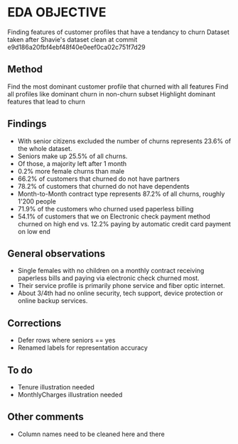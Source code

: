 # EDA OBJECTIVE
 Finding features of customer profiles that have a tendancy to churn
 Dataset taken after Shavie's dataset clean at commit e9d186a20fbf4ebf48f40e0eef0ca02c751f7d29

## Method
 Find the most dominant customer profile that churned with all features
 Find all profiles like dominant churn in non-churn subset
 Highlight dominant features that lead to churn

## Findings
* With senior citizens excluded the number of churns represents 23.6% of the whole dataset.
* Seniors make up 25.5% of all churns.
* Of those, a majority left after 1 month
* 0.2% more female churns than male
* 66.2% of customers that churned do not have partners
* 78.2% of customers that churned do not have dependents
* Month-to-Month contract type represents 87.2% of all churns, roughly 1'200 people
* 71.9% of the customers who churned used paperless billing
* 54.1% of customers that we on Electronic check payment method churned on high end vs. 12.2% paying by automatic credit card payment on low end

## General observations
* Single females with no children on a monthly contract receiving paperless bills and paying via electronic check churned most.
* Their service profile is primarily phone service and fiber optic internet.
* About 3/4th had no online security, tech support, device protection or online backup services.



## Corrections
* Defer rows where seniors == yes
* Renamed labels for representation accuracy

## To do
* Tenure illustration needed
* MonthlyCharges illustration needed

## Other comments
* Column names need to be cleaned here and there
